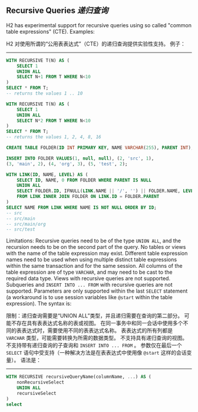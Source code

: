 ## Recursive Queries *递归查询*

H2 has experimental support for recursive queries using so called "common table expressions" (CTE).
Examples:


H2 对使用所谓的“公用表表达式”（CTE）的递归查询提供实验性支持。
例子：

---

```sql
WITH RECURSIVE T(N) AS (
    SELECT 1
    UNION ALL
    SELECT N+1 FROM T WHERE N<10
)
SELECT * FROM T;
-- returns the values 1 .. 10

WITH RECURSIVE T(N) AS (
    SELECT 1
    UNION ALL
    SELECT N*2 FROM T WHERE N<10
)
SELECT * FROM T;
-- returns the values 1, 2, 4, 8, 16

CREATE TABLE FOLDER(ID INT PRIMARY KEY, NAME VARCHAR(255), PARENT INT);

INSERT INTO FOLDER VALUES(1, null, null), (2, 'src', 1),
(3, 'main', 2), (4, 'org', 3), (5, 'test', 2);

WITH LINK(ID, NAME, LEVEL) AS (
    SELECT ID, NAME, 0 FROM FOLDER WHERE PARENT IS NULL
    UNION ALL
    SELECT FOLDER.ID, IFNULL(LINK.NAME || '/', '') || FOLDER.NAME, LEVEL + 1
    FROM LINK INNER JOIN FOLDER ON LINK.ID = FOLDER.PARENT
)
SELECT NAME FROM LINK WHERE NAME IS NOT NULL ORDER BY ID;
-- src
-- src/main
-- src/main/org
-- src/test
```

Limitations: Recursive queries need to be of the type `UNION ALL`, and the recursion needs to be on the second part of the query.
No tables or views with the name of the table expression may exist.
Different table expression names need to be used when using multiple distinct table expressions within the same transaction and for the same session.
All columns of the table expression are of type `VARCHAR`, and may need to be cast to the required data type.
Views with recursive queries are not supported.
Subqueries and `INSERT INTO ... FROM` with recursive queries are not supported.
Parameters are only supported within the last `SELECT` statement (a workaround is to use session variables like `@start` within the table expression).
The syntax is:


限制：递归查询需要是“UNION ALL”类型，并且递归需要在查询的第二部分。
可能不存在具有表表达式名称的表或视图。
在同一事务中和同一会话中使用多个不同的表表达式时，需要使用不同的表表达式名称。
表表达式的所有列都是 `VARCHAR` 类型，可能需要转换为所需的数据类型。
不支持具有递归查询的视图。
不支持带有递归查询的子查询和 `INSERT INTO ... FROM` 。
参数仅在最后一个 `SELECT` 语句中受支持（一种解决方法是在表表达式中使用像 `@start` 这样的会话变量）。
语法是：

---

```sql
WITH RECURSIVE recursiveQueryName(columnName, ...) AS (
    nonRecursiveSelect
    UNION ALL
    recursiveSelect
)
select
```
